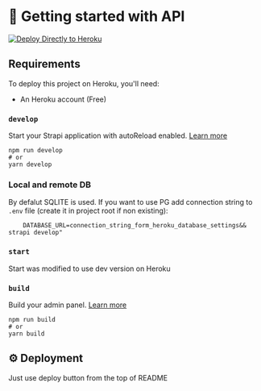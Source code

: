 # 🚀 Getting started with API

[![Deploy Directly to Heroku](https://www.herokucdn.com/deploy/button.svg)](https://heroku.com/deploy?template=https://github.com/pbaranski/api2-strapi-v2)

## Requirements

To deploy this project on Heroku, you'll need:

- An Heroku account (Free)


### `develop`

Start your Strapi application with autoReload enabled. [Learn more](https://docs.strapi.io/developer-docs/latest/developer-resources/cli/CLI.html#strapi-develop)

```
npm run develop
# or
yarn develop
```
### Local and remote DB

By defalut SQLITE is used.
If you want to use PG add connection string to `.env` file (create it in project root if non existing):
```   
    DATABASE_URL=connection_string_form_heroku_database_settings&& strapi develop"
```

### `start`
Start was modified to use dev version on Heroku

### `build`

Build your admin panel. [Learn more](https://docs.strapi.io/developer-docs/latest/developer-resources/cli/CLI.html#strapi-build)

```
npm run build
# or
yarn build
```

## ⚙️ Deployment

Just use deploy button from the top of README

